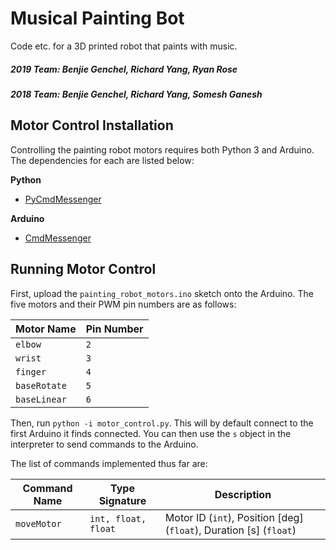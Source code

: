 # Musical Painting Bot
Code etc. for a 3D printed robot that paints with music.

##### 2019 Team: Benjie Genchel, Richard Yang, Ryan Rose
##### 2018 Team: Benjie Genchel, Richard Yang, Somesh Ganesh 

## Motor Control Installation
Controlling the painting robot motors requires both Python 3 and Arduino. The dependencies for each are listed below:

**Python**
- [PyCmdMessenger](https://github.com/harmsm/PyCmdMessenger)

**Arduino**
- [CmdMessenger](https://github.com/thijse/Arduino-CmdMessenger)

## Running Motor Control
First, upload the `painting_robot_motors.ino` sketch onto the Arduino. The five motors and their PWM pin numbers are as follows:

| Motor Name   | Pin Number |
| ------------ | ---------- |
| `elbow`      | `2`		|
| `wrist` 	   | `3`		|
| `finger` 	   | `4`		|
| `baseRotate` | `5`		|
| `baseLinear` | `6`		|

Then, run `python -i motor_control.py`. This will by default connect to the first Arduino it finds connected. You can then use the `s` object in the interpreter to send commands to the Arduino. 

The list of commands implemented thus far are:

| Command Name		| Type Signature		| Description						|
| ----------------- | --------------------- | --------------------------------- |
| `moveMotor`		| `int, float, float`	| Motor ID (`int`), Position [deg] (`float`), Duration [s] (`float`) |



